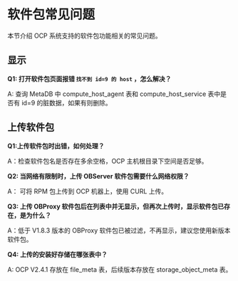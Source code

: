 软件包常见问题
============================

本节介绍 OCP 系统支持的软件包功能相关的常见问题。

显示
-----------------------

**Q1: 打开软件包页面报错 `找不到 id=9 的 host` ，怎么解决？**

A: 查询 MetaDB 中 compute_host_agent 表和 compute_host_service 表中是否有 id=9 的脏数据，如果有则删除。

上传软件包
--------------------------

**Q1:上传软件包时出错，如何处理？**

A：检查软件包名是否存在多余空格，OCP 主机根目录下空间是否足够。

**Q2: 当网络有限制时，上传 OBServer 软件包需要什么网络权限？**

A： 可将 RPM 包上传到 OCP 机器上，使用 CURL 上传。

**Q3: 上传 OBProxy 软件包后在列表中并无显示，但再次上传时，显示软件包已存在，是为什么？**

A：低于 V1.8.3 版本的 OBProxy 软件包已被过滤，不再显示，建议您使用新版本软件包。

**Q4: 上传的安装好存储在哪张表中？**

A: OCP V2.4.1 存放在 file_meta 表，后续版本存放在 storage_object_meta 表。
